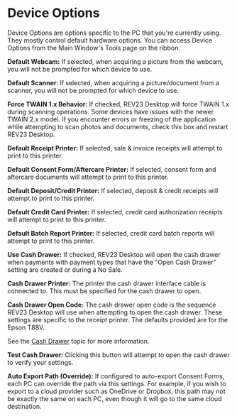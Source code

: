 # Device Options

Device Options are options specific to the PC that you're currently using. They mostly control default hardware options. You can access Device Options from the Main Window's Tools page on the ribbon.

**Default Webcam:** If selected, when acquiring a picture from the webcam, you will not be prompted for which device to use.

**Default Scanner**: If selected, when acquiring a picture/document from a scanner, you will not be prompted for which device to use.

**Force TWAIN 1.x Behavior:** If checked, REV23 Desktop will force TWAIN 1.x during scanning operations. Some devices have issues with the newer TWAIN 2.x model. If you encounter errors or freezing of the application while attempting to scan photos and documents, check this box and restart REV23 Desktop.

**Default Receipt Printer:** If selected, sale & invoice receipts will attempt to print to this printer.

**Default Consent Form/Aftercare Printer:** If selected, consent form and aftercare documents will attempt to print to this printer.

**Default Deposit/Credit Printer:** If selected, deposit & credit receipts will attempt to print to this printer.

**Default Credit Card Printer:** If selected, credit card authorization receipts will attempt to print to this printer.

**Default Batch Report Printer:** If selected, credit card batch reports will attempt to print to this printer.

**Use Cash Drawer:** If checked, REV23 Desktop will open the cash drawer when payments with payment types that have the "Open Cash Drawer" setting are created or during a No Sale.

**Cash Drawer Printer:** The printer the cash drawer interface cable is connected to. This must be specified for the cash drawer to open.

**Cash Drawer Open Code:** The cash drawer open code is the sequence REV23 Desktop will use when attempting to open the cash drawer. These settings are specific to the receipt printer. The defaults provided are for the Epson T88V.

See the [Cash Drawer](../hardware/cash-drawer.md) topic for more information.

**Test Cash Drawer:**
Clicking this button will attempt to open the cash drawer to verify your settings.

**Auto Export Path (Override):** If configured to auto-export Consent Forms, each PC can override the path via this settings. For example, if you wish to export to a cloud provider such as OneDrive or Dropbox, this path may not be exactly the same on each PC, even though it will go to the same cloud destination.
